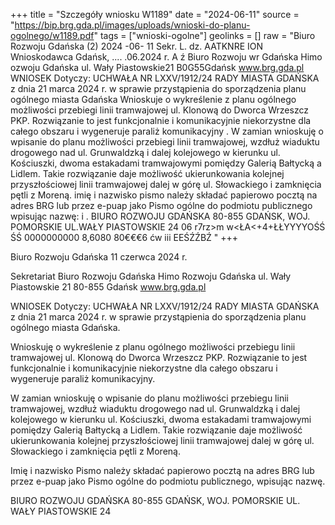 +++
title = "Szczegóły wniosku W1189"
date = "2024-06-11"
source = "https://bip.brg.gda.pl/images/uploads/wnioski-do-planu-ogolnego/w1189.pdf"
tags = ["wnioski-ogolne"]
geolinks = []
raw = "Biuro Rozwoju Gdańska (2) 2024 -06- 11 Sekr. L. dz. AATKNRE ION Wnioskodawca Gdańsk, .... .06.2024 r. A ź Biuro Rozwoju wr Gdańska Himo ozwoju Gdańska ul. Wały Piastowskie21 B0G55Gdańsk www.brg.gda.pl WNIOSEK Dotyczy: UCHWAŁA NR LXXV/1912/24 RADY MIASTA GDAŃSKA z dnia 21 marca 2024 r. w sprawie przystąpienia do sporządzenia planu ogólnego miasta Gdańska Wnioskuje o wykreślenie z planu ogólnego możliwości przebiegi linii tramwajowej ul. Klonową do Dworca Wrzeszcz PKP. Rozwiązanie to jest funkcjonalnie i komunikacyjnie niekorzystne dla całego obszaru i wygeneruje paraliż komunikacyjny . W zamian wnioskuję o wpisanie do planu możliwości przebiegi linii tramwajowej, wzdłuż wiaduktu drogowego nad ul. Grunwaldzką i dalej kolejowego w kierunku ul. Kościuszki, dwoma estakadami tramwajowymi pomiędzy Galerią Bałtycką a Lidlem. Takie rozwiązanie daje możliwość ukierunkowania kolejnej przyszłościowej linii tramwajowej dalej w górę ul. Słowackiego i zamknięcia pętli z Moreną. imię i nazwisko pismo należy składać papierowo pocztą na adres BRG lub przez e-puap jako Pismo ogólne do podmiotu publicznego wpisując nazwę: i . BIURO ROZWOJU GDAŃSKA 80-855 GDAŃSK, WOJ. POMORSKIE UL.WAŁY PIASTOWSKIE 24 06 r7rz>m w<ŁA<+4+ŁŁYYYYOŚŚ ŚŚ 0000000000 8,6080 80€€€6 ćw iii EEŚŹŹBŹ "
+++

Biuro Rozwoju Gdańska
11 czerwca 2024 r.

Sekretariat
Biuro Rozwoju
Gdańska
Himo Rozwoju Gdańska
ul. Wały Piastowskie 21
80-855 Gdańsk
www.brg.gda.pl

WNIOSEK
Dotyczy: UCHWAŁA NR LXXV/1912/24 RADY MIASTA GDAŃSKA z dnia 21 marca 2024 r.
w sprawie przystąpienia do sporządzenia planu ogólnego miasta Gdańska.

Wnioskuję o wykreślenie z planu ogólnego możliwości przebiegu linii tramwajowej ul.
Klonową do Dworca Wrzeszcz PKP. Rozwiązanie to jest funkcjonalnie i komunikacyjnie
niekorzystne dla całego obszaru i wygeneruje paraliż komunikacyjny.

W zamian wnioskuję o wpisanie do planu możliwości przebiegu linii tramwajowej,
wzdłuż wiaduktu drogowego nad ul. Grunwaldzką i dalej kolejowego w kierunku ul.
Kościuszki, dwoma estakadami tramwajowymi pomiędzy Galerią Bałtycką a Lidlem. Takie
rozwiązanie daje możliwość ukierunkowania kolejnej przyszłościowej linii tramwajowej dalej
w górę ul. Słowackiego i zamknięcia pętli z Moreną.

Imię i nazwisko
Pismo należy składać papierowo pocztą na adres BRG lub przez e-puap jako Pismo ogólne do podmiotu publicznego,
wpisując nazwę.

BIURO ROZWOJU GDAŃSKA
80-855 GDAŃSK, WOJ. POMORSKIE
UL. WAŁY PIASTOWSKIE 24


